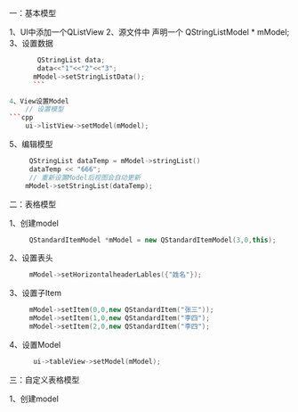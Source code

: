 
一：基本模型

1、UI中添加一个QListView
2、源文件中 声明一个 QStringListModel * mModel;
3、设置数据

```cpp
       QStringList data;
       data<<"1"<<"2"<<"3";
      mModel->setStringListData();
      ```

4、View设置Model
    // 设置模型
```cpp
    ui->listView->setModel(mModel);
```
5、编辑模型
```cpp
     QStringList dataTemp = mModel->stringList()
     dataTemp << "666";
     // 重新设置Model后视图会自动更新
    mModel->setStringList(dataTemp);
```


二：表格模型

1、创建model
```cpp
     QStandardItemModel *mModel = new QStandardItemModel(3,0,this);
```
2、设置表头
```cpp
     mModel->setHorizontalheaderLables({"姓名"});
```
3、设置子Item
```cpp
     mModel->setItem(0,0,new QStandardItem("张三"));
     mModel->setItem(1,0,new QStandardItem("李四");
     mModel->setItem(2,0,new QStandardItem("李四");
```
4、设置Model
```cpp
      ui->tableView->setModel(mModel);
```
      
三：自定义表格模型

1、创建model
```cpp

```